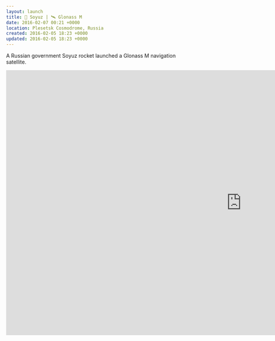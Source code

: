 ```yaml
---
layout: launch
title: 🚀 Soyuz | 🛰 Glonass M
date: 2016-02-07 00:21 +0000
location: Plesetsk Cosmodrome, Russia
created: 2016-02-05 18:23 +0000
updated: 2016-02-05 18:23 +0000
---
```


A Russian government Soyuz rocket launched a Glonass M navigation satellite.

<iframe width="1280" height="720" src="https://www.youtube.com/embed/y3e3ZKDZAgo?rel=0" frameborder="0" allowfullscreen></iframe>
